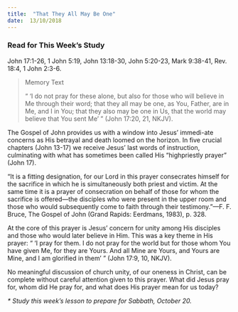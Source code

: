 ```yaml
---
title:  "That They All May Be One"
date:  13/10/2018
---
```


### Read for This Week’s Study
John 17:1-26, 1 John 5:19, John 13:18-30, John 5:20-23, Mark 9:38-41, Rev. 18:4, 1 John 2:3-6.

> <p>Memory Text</p>
> “ ‘I do not pray for these alone, but also for those who will believe in Me through their word; that they all may be one, as You, Father, are in Me, and I in You; that they also may be one in Us, that the world may believe that You sent Me’ ” (John 17:20, 21, NKJV).

The Gospel of John provides us with a window into Jesus’ immedi-ate concerns as His betrayal and death loomed on the horizon. In five crucial chapters (John 13-17) we receive Jesus’ last words of instruction, culminating with what has sometimes been called His “highpriestly prayer” (John 17).

“It is a fitting designation, for our Lord in this prayer consecrates himself for the sacrifice in which he is simultaneously both priest and victim. At the same time it is a prayer of consecration on behalf of those for whom the sacrifice is offered—the disciples who were present in the upper room and those who would subsequently come to faith through their testimony.”—F. F. Bruce, The Gospel of John (Grand Rapids: Eerdmans, 1983), p. 328.

At the core of this prayer is Jesus’ concern for unity among His disciples and those who would later believe in Him. This was a key theme in His prayer: “ ‘I pray for them. I do not pray for the world but for those whom You have given Me, for they are Yours. And all Mine are Yours, and Yours are Mine, and I am glorified in them’ ” (John 17:9, 10, NKJV).

No meaningful discussion of church unity, of our oneness in Christ, can be complete without careful attention given to this prayer. What did Jesus pray for, whom did He pray for, and what does His prayer mean for us today?

_* Study this week’s lesson to prepare for Sabbath, October 20._